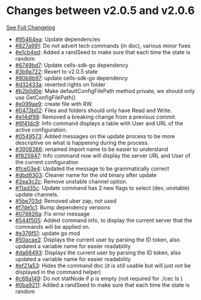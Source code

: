 # Changes between v2.0.5 and v2.0.6

[See Full Changelog](https://github.com/pydio/cells-client/compare/v2.0.5...v2.0.6)

- [#95464ea](https://github.com/pydio/cells-client/commit/95464ea705fcb1705901b0adb81bbdc907dc1dc9): Update dependencies
- [#827a991](https://github.com/pydio/cells-client/commit/827a99196b1efb9017130896aa058cf554a7be45): Do not advert tech commands (in doc), various minor fixes
- [#e1cb4ed](https://github.com/pydio/cells-client/commit/e1cb4edccb5811c06c2b2cd4a35a69a03dc98d65): Added a randSeed to make sure that each time the state is random
- [#6749bd7](https://github.com/pydio/cells-client/commit/6749bd7db2ea7a46fdae30ee1a3d83e28709e862): Update cells-sdk-go dependency
- [#3b9a722](https://github.com/pydio/cells-client/commit/3b9a722dc140e44e7df56ee4334acf29fe98b307): Revert to v2.0.5 state
- [#80b8b97](https://github.com/pydio/cells-client/commit/80b8b979c800735e301ecbc7bd397c283f6398a1): update cells-sdk-go dependency
- [#d32433a](https://github.com/pydio/cells-client/commit/d32433a549e3ad2182223d2cb0c3f4f1ba4ee3de): reverted rights on folder
- [#b2b0d0e](https://github.com/pydio/cells-client/commit/b2b0d0ea1ac2b9fad668bc9c0753a71b2cbb7b28): Make defaultConfigFilePath method private, we should only use GetConfigFilePath()
- [#e099ae9](https://github.com/pydio/cells-client/commit/e099ae988df210aaf83d2b816110081cbae89fd9): create file with RW.
- [#0473b02](https://github.com/pydio/cells-client/commit/0473b02aa17d0ea5134661ef9c6f818ae51658bd): Files and folders should only have Read and Write.
- [#e14df98](https://github.com/pydio/cells-client/commit/e14df986b9188f384447f07dc0b77e925aaf9a52): Removed a breaking change from a previous commit.
- [#6f41dc9](https://github.com/pydio/cells-client/commit/6f41dc9d5057be20e11a8e7aed657a61162f9262): Info command displays a table with User and URL of the active configuration.
- [#0549573](https://github.com/pydio/cells-client/commit/0549573a0f7158ad77b8c1e718d16b04dc01c78e): Added messages on the update process to be more descriptive on what is happening during the process.
- [#3908366](https://github.com/pydio/cells-client/commit/3908366c9f45b1df3504dc9d35c618bf78654f95): renamed import name to be easier to understand
- [#f825947](https://github.com/pydio/cells-client/commit/f825947b65cb63414f411ec372d619be11a8fa9f): Info command now will display the server URL and User of the current configuration
- [#fce03e4](https://github.com/pydio/cells-client/commit/fce03e49c2820b8662c1290521eedd07acb829f4): Updated the message to be grammatically correct
- [#dbd8303](https://github.com/pydio/cells-client/commit/dbd83035d911a7f9a266cc5a071007bb5ce04fa5): Cleaner name for the old binary after update
- [#2ea3c2c](https://github.com/pydio/cells-client/commit/2ea3c2cc84ce032dab1ea98ee22aeaeb3f8078bf): Remove unstable channel option.
- [#11ad35c](https://github.com/pydio/cells-client/commit/11ad35c295cb3f3594d1309c5e72f56af4ad3162): Update command has 2 new flags to select (dev, unstable) update channels.
- [#5be703d](https://github.com/pydio/cells-client/commit/5be703d9dad451da71384b7e81edc98f1975c6c4): Removed uber zap, not used
- [#f7de1c1](https://github.com/pydio/cells-client/commit/f7de1c15a0aa09af38ede960c364f96b57b5942e): Bump dependency versions
- [#078826a](https://github.com/pydio/cells-client/commit/078826a0085ffaaca230a3e5a3bc300c731e60d4): Fix error message
- [#544f505](https://github.com/pydio/cells-client/commit/544f50519e5f1db6c38da6fc92847a2da78f42a8): Added command info, to display the current server that the commands will be applied on.
- [#e376f51](https://github.com/pydio/cells-client/commit/e376f5110b98122ba6401ea3e1db1f63823a255e): update go mod
- [#50acae2](https://github.com/pydio/cells-client/commit/50acae22382aa081fe6017c0a144cc5a97951bd2): Displays the current user by parsing the ID token, also updated a variable name for easier readability
- [#da68493](https://github.com/pydio/cells-client/commit/da68493210edb88c0561c98347d640bf0a0ec27e): Displays the current user by parsing the ID token, also updated a variable name for easier readability
- [#ef21a53](https://github.com/pydio/cells-client/commit/ef21a53ce49a6e40674be90ed58d140ff7a0325c): Hides the command doc (it is still usable but will just not be displayed in the command helper)
- [#c68a149](https://github.com/pydio/cells-client/commit/c68a149480be941fb8101a156f3e503430c915b1): Do not statNode if p is empty (not required for ./cec ls <empty>)
- [#0ba9211](https://github.com/pydio/cells-client/commit/0ba92115d1bf0307f826154935b5e7b0a5318254): Added a randSeed to make sure that each time the state is random
